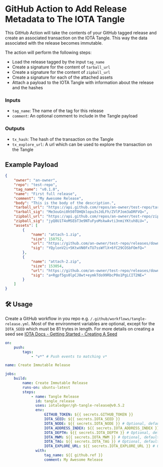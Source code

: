 # GitHub Action to Add Release Metadata to The IOTA Tangle

This GitHub Action will take the contents of your GitHub tagged release and
create an associated transaction on the IOTA Tangle. This way the data
associated with the release becomes immutable.

The action will perform the following steps:

-   Load the release tagged by the input `tag_name`
-   Create a signature for the content of `tarball_url`
-   Create a signature for the content of `zipball_url`
-   Create a signature for each of the attached assets
-   Attach a payload to the IOTA Tangle with information about the release and
    the hashes

### Inputs

-   `tag_name`: The name of the tag for this release
-   `comment`: An optional comment to include in the Tangle payload

### Outputs

-   `tx_hash`: The hash of the transaction on the Tangle
-   `tx_explore_url`: A url which can be used to explore the transaction on the
    Tangle

## Example Payload

```json
{
	"owner": "an-owner",
	"repo": "test-repo",
	"tag_name": "v0.1.0",
	"name": "First full release",
	"comment": "My Awesome Release",
	"body": "This is the body of the description.",
	"tarball_url": "https://api.github.com/repos/an-owner/test-repo/tarball/v0.1.0",
	"tarball_sig": "Me3ouGni0h50TOHQklopu3sJdLFh/ZVlPJom3aDRFVQ=",
	"zipball_url": "https://api.github.com/repos/an-owner/test-repo/zipball/v0.1.0",
	"zipball_sig": "jyQ8U1T4oMSEbT3e9NTuFyoMskwAvti3nmiYKtuh8LU=",
	"assets": [
		{
			"name": "attach-1.zip",
			"size": 150752,
			"url": "https://github.com/an-owner/test-repo/releases/download/v0.1.0/attach-1.zip",
			"sig": "YQylonV2i+5KtwVN0FxTU7ssWflX+6fC29COSbFOmfQ="
		},
		{
			"name": "attach-2.zip",
			"size": 153054,
			"url": "https://github.com/an-owner/test-repo/releases/download/v0.1.0/attach-2.zip",
			"sig": "a+Rgpf5gs0lpCJ8wt+eymkTdo99RbcP0o1PgLCIT2NE="
		}
	]
}
```

## 🛠️ Usage

Create a GitHub workflow in you repo e.g.
`/.github/workflows/tangle-release.yml`. Most of the environment variables are
optional, except for the `IOTA_SEED` which must be 81 trytes in length. For more
details on creating a seed see
[IOTA Docs - Getting Started - Creating A Seed](https://docs.iota.org/docs/getting-started/0.1/tutorials/create-a-seed)

```yaml
on:
    push:
        tags:
            - "v*" # Push events to matching v*

name: Create Immutable Release

jobs:
    build:
        name: Create Immutable Release
        runs-on: ubuntu-latest
        steps:
            - name: Tangle Release
              id: tangle_release
              uses: iotaledger/gh-tangle-release@v0.5.2
              env:
                  GITHUB_TOKEN: ${{ secrets.GITHUB_TOKEN }}
                  IOTA_SEED: ${{ secrets.IOTA_SEED }}
                  IOTA_NODE: ${{ secrets.IOTA_NODE }} # Optional, defaults to https://nodes.iota.cafe:443
                  IOTA_ADDRESS_INDEX: ${{ secrets.IOTA_ADDRESS_INDEX }} # Optional, defaults to 0
                  IOTA_DEPTH: ${{ secrets.IOTA_DEPTH }} # Optional, defaults to 3
                  IOTA_MWM: ${{ secrets.IOTA_MWM }} # Optional, defaults to 14
                  IOTA_TAG: ${{ secrets.IOTA_TAG }} # Optional, defaults to GITHUB9RELEASE
                  IOTA_EXPLORE_URL: ${{ secrets.IOTA_EXPLORE_URL }} # Optional, defaults to https://utils.iota.org/transaction/:hash
              with:
                  tag_name: ${{ github.ref }}
                  comment: My Awesome Release
```
